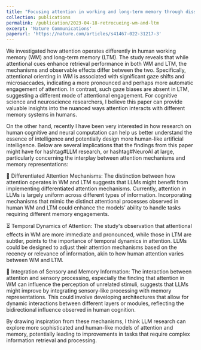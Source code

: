 ```yaml
---
title: "Focusing attention in working and long-term memory through dissociable mechanisms"
collection: publications
permalink: /publication/2023-04-18-retrocueing-wm-and-ltm
excerpt: 'Nature Communications'
paperurl: 'https://nature.com/articles/s41467-022-31217-3'
---
```


We investigated how attention operates differently in human working memory (WM) and long-term memory (LTM). The study reveals that while attentional cues enhance retrieval performance in both WM and LTM, the mechanisms and observable effects differ between the two. Specifically, attentional orienting in WM is associated with significant gaze shifts and microsaccades, indicating a more pronounced and perhaps more automatic engagement of attention. In contrast, such gaze biases are absent in LTM, suggesting a different mode of attentional engagement. For cognitive science and neuroscience researchers, I believe this paper can provide valuable insights into the nuanced ways attention interacts with different memory systems in humans.

On the other hand, recently I have been very interested in how research on human cognitive and neural computation can help us better understand the essence of intelligence and potentially design more human-like artificial intelligence. Below are several implications that the findings from this paper might have for hashtag#LLM research, or hashtag#NeuroAI at large, particularly concerning the interplay between attention mechanisms and memory representations:

🎯 Differentiated Attention Mechanisms: The distinction between how attention operates in WM and LTM suggests that LLMs might benefit from implementing differentiated attention mechanisms. Currently, attention in LLMs is largely uniform across different types of information. Incorporating mechanisms that mimic the distinct attentional processes observed in human WM and LTM could enhance the models' ability to handle tasks requiring different memory engagements.

⏳ Temporal Dynamics of Attention: The study's observation that attentional effects in WM are more immediate and pronounced, while those in LTM are subtler, points to the importance of temporal dynamics in attention. LLMs could be designed to adjust their attention mechanisms based on the recency or relevance of information, akin to how human attention varies between WM and LTM.

🧩 Integration of Sensory and Memory Information: The interaction between attention and sensory processing, especially the finding that attention in WM can influence the perception of unrelated stimuli, suggests that LLMs might improve by integrating sensory-like processing with memory representations. This could involve developing architectures that allow for dynamic interactions between different layers or modules, reflecting the bidirectional influence observed in human cognition.

By drawing inspiration from these mechanisms, I think LLM research can explore more sophisticated and human-like models of attention and memory, potentially leading to improvements in tasks that require complex information retrieval and processing.